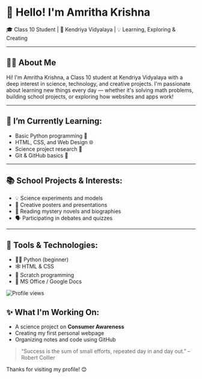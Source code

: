 # 👋 Hello! I'm Amritha Krishna

🎓 Class 10 Student | 🏫 Kendriya Vidyalaya | 💡 Learning, Exploring & Creating

---

## 👩‍💻 About Me

Hi! I'm Amritha Krishna, a Class 10 student at Kendriya Vidyalaya with a deep interest in science, technology, and creative projects. I'm passionate about learning new things every day — whether it's solving math problems, building school projects, or exploring how websites and apps work!

---

## 🌱 I’m Currently Learning:
- Basic Python programming 🐍
- HTML, CSS, and Web Design 🌐
- Science project research 🧪
- Git & GitHub basics 📁

---

## 📚 School Projects & Interests:
- 💡 Science experiments and models  
- 🎨 Creative posters and presentations  
- 📖 Reading mystery novels and biographies  
- 🗣️ Participating in debates and quizzes

---

## 🔧 Tools & Technologies:
- 🧑‍💻 Python (beginner)
- 🕸️ HTML & CSS
- 🧰 Scratch programming
- 📄 MS Office / Google Docs

![Profile views](https://hits.seeyoufarm.com/api/count/incr/badge.svg?url=https://github.com/amrithakrishna&count_bg=%237A7A7A&title_bg=%23555555&icon=github.svg&icon_color=%23E7E7E7&title=Visitors&edge_flat=false)


## ✨ What I'm Working On:
- A science project on **Consumer Awareness**
- Creating my first personal webpage
- Organizing notes and code using GitHub


> “Success is the sum of small efforts, repeated day in and day out.” – Robert Collier

Thanks for visiting my profile! 😊
